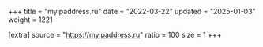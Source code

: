 +++
title = "myipaddress.ru"
date = "2022-03-22"
updated = "2025-01-03"
weight = 1221

[extra]
source = "https://myipaddress.ru"
ratio = 100
size = 1
+++
